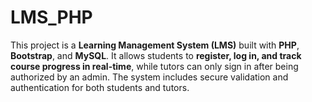 # LMS_PHP
This project is a **Learning Management System (LMS)** built with **PHP**, **Bootstrap**, and **MySQL**. It allows students to **register, log in, and track course progress in real-time**, while tutors can only sign in after being authorized by an admin. The system includes secure validation and authentication for both students and tutors.
